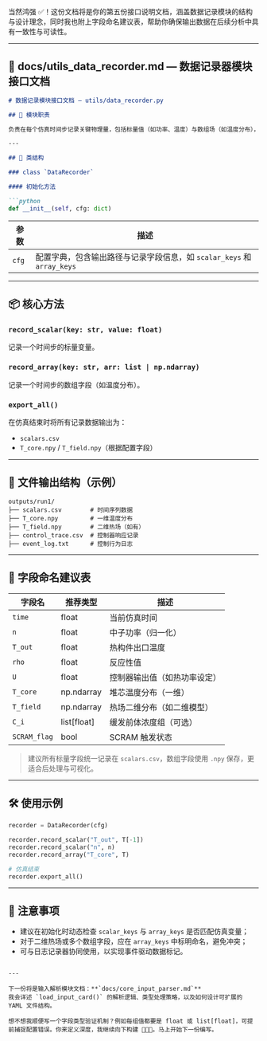 当然鸿强 ✅！这份文档将是你的第五份接口说明文档，涵盖数据记录模块的结构与设计理念，同时我也附上字段命名建议表，帮助你确保输出数据在后续分析中具有一致性与可读性。

---

## 📘 docs/utils_data_recorder.md — 数据记录器模块接口文档

```markdown
# 数据记录模块接口文档 — utils/data_recorder.py

## 🧠 模块职责

负责在每个仿真时间步记录关键物理量，包括标量值（如功率、温度）与数组场（如温度分布），并在仿真结束后统一导出为 CSV 与 NPY 格式，供分析与可视化使用。

---

## 📂 类结构

### class `DataRecorder`

#### 初始化方法

```python
def __init__(self, cfg: dict)
```

| 参数 | 描述 |
|------|------|
| `cfg` | 配置字典，包含输出路径与记录字段信息，如 `scalar_keys` 和 `array_keys` |

---

## 📦 核心方法

### `record_scalar(key: str, value: float)`

记录一个时间步的标量变量。

### `record_array(key: str, arr: list | np.ndarray)`

记录一个时间步的数组字段（如温度分布）。

### `export_all()`

在仿真结束时将所有记录数据输出为：

- `scalars.csv`
- `T_core.npy` / `T_field.npy`（根据配置字段）

---

## 📁 文件输出结构（示例）

```
outputs/run1/
├── scalars.csv        # 时间序列数据
├── T_core.npy         # 一维温度分布
├── T_field.npy        # 二维热场（如有）
├── control_trace.csv  # 控制器响应记录
├── event_log.txt      # 控制行为日志
```

---

## 🧪 字段命名建议表

| 字段名 | 推荐类型 | 描述 |
|--------|------------|------|
| `time` | float | 当前仿真时间 |
| `n` | float | 中子功率（归一化） |
| `T_out` | float | 热构件出口温度 |
| `rho` | float | 反应性值 |
| `U` | float | 控制器输出值（如热功率设定） |
| `T_core` | np.ndarray | 堆芯温度分布（一维） |
| `T_field` | np.ndarray | 热场二维分布（如二维模型） |
| `C_i` | list[float] | 缓发前体浓度组（可选） |
| `SCRAM_flag` | bool | SCRAM 触发状态 |

> 建议所有标量字段统一记录在 `scalars.csv`，数组字段使用 `.npy` 保存，更适合后处理与可视化。

---

## 🛠️ 使用示例

```python
recorder = DataRecorder(cfg)

recorder.record_scalar("T_out", T[-1])
recorder.record_scalar("n", n)
recorder.record_array("T_core", T)

# 仿真结束
recorder.export_all()
```

---

## 📌 注意事项

- 建议在初始化时动态检查 `scalar_keys` 与 `array_keys` 是否匹配仿真变量；
- 对于二维热场或多个数组字段，应在 `array_keys` 中标明命名，避免冲突；
- 可与日志记录器协同使用，以实现事件驱动数据标记。

```

---

下一份将是输入解析模块文档：**`docs/core_input_parser.md`**  
我会详述 `load_input_card()` 的解析逻辑、类型处理策略，以及如何设计可扩展的 YAML 文件结构。

想不想我顺便写一个字段类型验证机制？例如每组值都要是 float 或 list[float]，可提前捕捉配置错误。你来定义深度，我继续向下构建 📘🧠🧩。马上开始下一份编写。